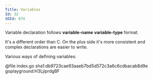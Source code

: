 ```yaml
---
Title: Variables
Id: 32
SOId: 674
---
```


Variable declaration follows **variable-name** **variable-type** format.

It's a different order than C. On the plus side it's more consistent and complex declarations are easier to write.

Various ways of defining variables:

@file index.go sha1:db9723cae93aaeb7bd5d572c3a6c6cdbacab8d9e goplayground:H3LjiprdgBF
